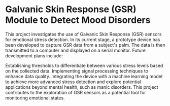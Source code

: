 
# Galvanic Skin Response (GSR) Module to Detect Mood Disorders

This project investigates the use of Galvanic Skin Response (GSR) sensors for emotional stress detection.  In its current stage, a prototype device has been developed to capture GSR data from a subject's palm. The data is then transmitted to a computer and displayed on a serial monitor.  Future development plans include:

Establishing thresholds to differentiate between various stress levels based on the collected data.
Implementing signal processing techniques to enhance data quality.
Integrating the device with a machine learning model to achieve more advanced stress detection and explore potential applications beyond mental health, such as manic disorders.
This project contributes to the exploration of GSR sensors as a potential tool for monitoring emotional states.

